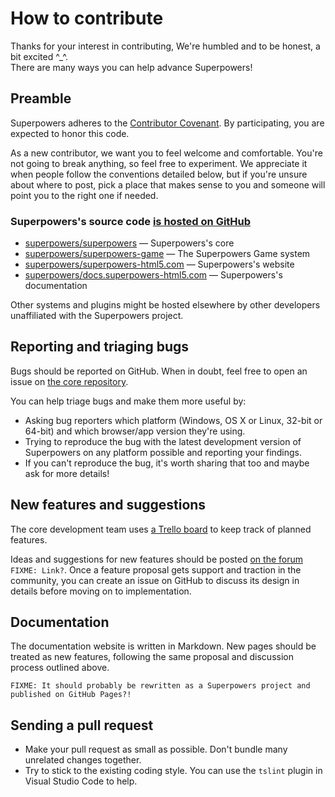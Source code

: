 # How to contribute

Thanks for your interest in contributing, We're humbled and to be honest, a bit excited ^_^.  
There are many ways you can help advance Superpowers!

## Preamble

Superpowers adheres to the [Contributor Covenant](https://github.com/superpowers/superpowers/tree/master/CODE_OF_CONDUCT.md).
By participating, you are expected to honor this code.

As a new contributor, we want you to feel welcome and comfortable.
You're not going to break anything, so feel free to experiment.
We appreciate it when people follow the conventions detailed below,
but if you're unsure about where to post, pick a place that makes sense to you
and someone will point you to the right one if needed.

### Superpowers's source code [is hosted on GitHub](https://github.com/superpowers)

 * [superpowers/superpowers](https://github.com/superpowers/superpowers) — Superpowers's core
 * [superpowers/superpowers-game](https://github.com/superpowers/superpowers-game) — The Superpowers Game system
 * [superpowers/superpowers-html5.com](https://github.com/superpowers/superpowers-html5.com) — Superpowers's website
 * [superpowers/docs.superpowers-html5.com](https://github.com/superpowers/docs.superpowers-html5.com) — Superpowers's documentation

Other systems and plugins might be hosted elsewhere by other developers unaffiliated with the Superpowers project.

## Reporting and triaging bugs

Bugs should be reported on GitHub. When in doubt, feel free to open an issue on [the core repository](https://github.com/superpowers/superpowers).

You can help triage bugs and make them more useful by:

 * Asking bug reporters which platform (Windows, OS X or Linux, 32-bit or 64-bit) and which browser/app version they're using.
 * Trying to reproduce the bug with the latest development version of Superpowers on any platform possible and reporting your findings.
 * If you can't reproduce the bug, it's worth sharing that too and maybe ask for more details!

## New features and suggestions

The core development team uses [a Trello board](https://trello.com/b/eQUeNKrq/superpowers) to keep track of planned features.

Ideas and suggestions for new features should be posted [on the forum](http://itch.io/t/9542/the-superpowers-game-maker-megathread) `FIXME: Link?`.
Once a feature proposal gets support and traction in the community,
you can create an issue on GitHub to discuss its design in details before moving on to implementation.

## Documentation

The documentation website is written in Markdown.
New pages should be treated as new features, following the same proposal and discussion process outlined above. 

`FIXME: It should probably be rewritten as a Superpowers project and published on GitHub Pages?!`

## Sending a pull request

 * Make your pull request as small as possible. Don't bundle many unrelated changes together.
 * Try to stick to the existing coding style. You can use the `tslint` plugin in Visual Studio Code to help.
